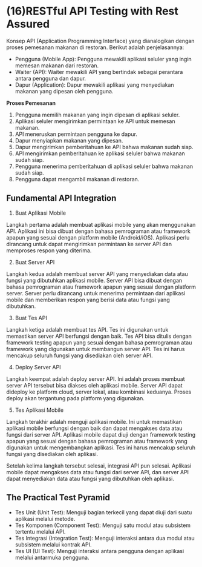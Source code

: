 
# (16)RESTful API Testing with Rest Assured

Konsep API (Application Programming Interface) yang dianalogikan dengan proses pemesanan makanan di restoran. Berikut adalah penjelasannya:

- Pengguna (Mobile App): Pengguna mewakili aplikasi seluler yang ingin memesan makanan dari restoran.
- Waiter (API): Waiter mewakili API yang bertindak sebagai perantara antara pengguna dan dapur.
- Dapur (Application): Dapur mewakili aplikasi yang menyediakan makanan yang dipesan oleh pengguna.

__Proses Pemesanan__

1. Pengguna memilih makanan yang ingin dipesan di aplikasi seluler.
2. Aplikasi seluler mengirimkan permintaan ke API untuk memesan makanan.
3. API meneruskan permintaan pengguna ke dapur.
4. Dapur menyiapkan makanan yang dipesan.
5. Dapur mengirimkan pemberitahuan ke API bahwa makanan sudah siap.
6. API mengirimkan pemberitahuan ke aplikasi seluler bahwa makanan sudah siap.
7. Pengguna menerima pemberitahuan di aplikasi seluler bahwa makanan sudah siap.
8. Pengguna dapat mengambil makanan di restoran.

## Fundamental API Integration

1. Buat Aplikasi Mobile

Langkah pertama adalah membuat aplikasi mobile yang akan menggunakan API. Aplikasi ini bisa dibuat dengan bahasa pemrograman atau framework apapun yang sesuai dengan platform mobile (Android/iOS).  Aplikasi perlu dirancang untuk dapat mengirimkan permintaan ke server API dan memproses respon yang diterima.

2. Buat Server API

Langkah kedua adalah membuat server API yang menyediakan data atau fungsi yang dibutuhkan aplikasi mobile. Server API bisa dibuat dengan bahasa pemrograman atau framework apapun yang sesuai dengan platform server. Server perlu dirancang untuk menerima permintaan dari aplikasi mobile dan memberikan respon yang berisi data atau fungsi yang dibutuhkan.

3. Buat Tes API

Langkah ketiga adalah membuat tes API. Tes ini digunakan untuk memastikan server API berfungsi dengan baik. Tes API bisa ditulis dengan framework testing apapun yang sesuai dengan bahasa pemrograman atau framework yang digunakan untuk membangun server API. Tes ini harus mencakup seluruh fungsi yang disediakan oleh server API.

4. Deploy Server API

Langkah keempat adalah deploy server API. Ini adalah proses membuat server API tersebut bisa diakses oleh aplikasi mobile. Server API dapat dideploy ke platform cloud, server lokal, atau kombinasi keduanya. Proses deploy akan tergantung pada platform yang digunakan.

5. Tes Aplikasi Mobile

Langkah terakhir adalah menguji aplikasi mobile.  Ini untuk memastikan aplikasi mobile berfungsi dengan baik dan dapat mengakses data atau fungsi dari server API. Aplikasi mobile dapat diuji dengan framework testing apapun yang sesuai dengan bahasa pemrograman atau framework yang digunakan untuk mengembangkan aplikasi. Tes ini harus mencakup seluruh fungsi yang disediakan oleh aplikasi.

Setelah kelima langkah tersebut selesai, integrasi API pun selesai. Aplikasi mobile dapat mengakses data atau fungsi dari server API, dan server API dapat menyediakan data atau fungsi yang dibutuhkan oleh aplikasi.

## The Practical Test Pyramid

- Tes Unit (Unit Test): Menguji bagian terkecil yang dapat diuji dari suatu aplikasi melalui metode.
- Tes Komponen (Component Test): Menguji satu modul atau subsistem tertentu melalui API.
- Tes Integrasi (Integration Test): Menguji interaksi antara dua modul atau subsistem melalui kontrak API.
- Tes UI (UI Test): Menguji interaksi antara pengguna dengan aplikasi melalui antarmuka pengguna.
